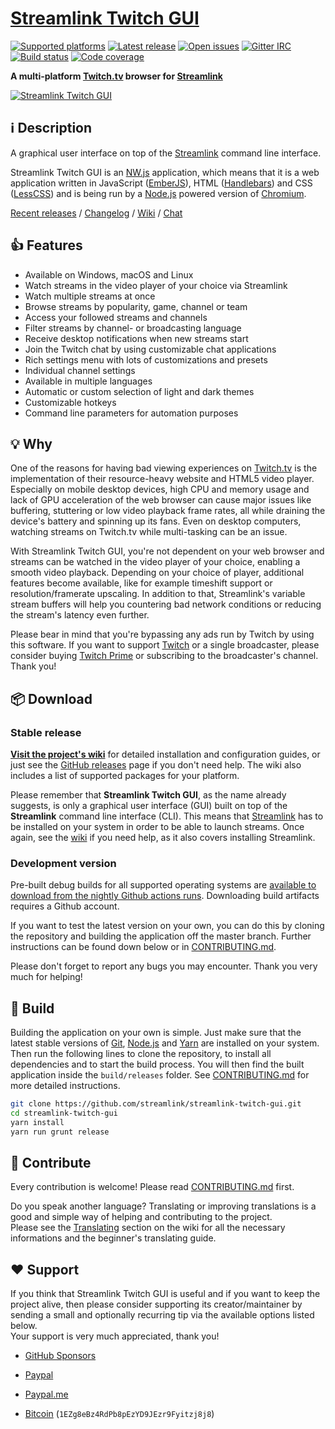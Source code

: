 [Streamlink Twitch GUI][Website]
===
[![Supported platforms][badge-platforms]][Releases] [![Latest release][badge-release]][Releases] [![Open issues][badge-issues]][Issues] [![Gitter IRC][badge-gitter]][Gitter] [![Build status][badge-actions]][Github-actions] [![Code coverage][badge-codecov]][Codecov]

**A multi-platform [Twitch.tv][Twitch] browser for [Streamlink][Streamlink]**

[![Streamlink Twitch GUI][Preview]][Releases]


## ℹ️ Description

A graphical user interface on top of the [Streamlink][Streamlink] command line interface.

Streamlink Twitch GUI is an [NW.js][NW.js] application, which means that it is a web application written in JavaScript ([EmberJS][EmberJS]), HTML ([Handlebars][Handlebars]) and CSS ([LessCSS][LessCSS]) and is being run by a [Node.js][Node.js] powered version of [Chromium][Chromium].

[Recent releases][Releases] / [Changelog][Changelog] / [Wiki][Wiki] / [Chat][Gitter]


## 👍 Features

* Available on Windows, macOS and Linux
* Watch streams in the video player of your choice via Streamlink
* Watch multiple streams at once
* Browse streams by popularity, game, channel or team
* Access your followed streams and channels
* Filter streams by channel- or broadcasting language
* Receive desktop notifications when new streams start
* Join the Twitch chat by using customizable chat applications
* Rich settings menu with lots of customizations and presets
* Individual channel settings
* Available in multiple languages
* Automatic or custom selection of light and dark themes
* Customizable hotkeys
* Command line parameters for automation purposes


## 💡 Why

One of the reasons for having bad viewing experiences on [Twitch.tv][Twitch] is the implementation of their resource-heavy website and HTML5 video player. Especially on mobile desktop devices, high CPU and memory usage and lack of GPU acceleration of the web browser can cause major issues like buffering, stuttering or low video playback frame rates, all while draining the device's battery and spinning up its fans. Even on desktop computers, watching streams on Twitch.tv while multi-tasking can be an issue.

With Streamlink Twitch GUI, you're not dependent on your web browser and streams can be watched in the video player of your choice, enabling a smooth video playback. Depending on your choice of player, additional features become available, like for example timeshift support or resolution/framerate upscaling. In addition to that, Streamlink's variable stream buffers will help you countering bad network conditions or reducing the stream's latency even further.

Please bear in mind that you're bypassing any ads run by Twitch by using this software. If you want to support [Twitch][Twitch] or a single broadcaster, please consider buying [Twitch Prime][TwitchPrime] or subscribing to the broadcaster's channel. Thank you!


## 📦 Download

### Stable release

[**Visit the project's wiki**][Wiki] for detailed installation and configuration guides, or just see the [GitHub releases][Releases] page if you don't need help. The wiki also includes a list of supported packages for your platform.

Please remember that **Streamlink Twitch GUI**, as the name already suggests, is only a graphical user interface (GUI) built on top of the **Streamlink** command line interface (CLI). This means that [Streamlink][Streamlink] has to be installed on your system in order to be able to launch streams. Once again, see the [wiki][Wiki] if you need help, as it also covers installing Streamlink.

### Development version

Pre-built debug builds for all supported operating systems are [available to download from the nightly Github actions runs][Nightly builds]. Downloading build artifacts requires a Github account.

If you want to test the latest version on your own, you can do this by cloning the repository and building the application off the master branch. Further instructions can be found down below or in [CONTRIBUTING.md][Contributing].

Please don't forget to report any bugs you may encounter. Thank you very much for helping!


## 🔨 Build

Building the application on your own is simple. Just make sure that the latest stable versions of [Git][Git], [Node.js][Node.js] and [Yarn][yarn] are installed on your system.  
Then run the following lines to clone the repository, to install all dependencies and to start the build process. You will then find the built application inside the `build/releases` folder. See [CONTRIBUTING.md][Contributing] for more detailed instructions.

```bash
git clone https://github.com/streamlink/streamlink-twitch-gui.git
cd streamlink-twitch-gui
yarn install
yarn run grunt release
```


## 🤝 Contribute

Every contribution is welcome! Please read [CONTRIBUTING.md][Contributing] first.

Do you speak another language? Translating or improving translations is a good and simple way of helping and contributing to the project.  
Please see the [Translating][Translating] section on the wiki for all the necessary informations and the beginner's translating guide.


## ❤️ Support

If you think that Streamlink Twitch GUI is useful and if you want to keep the project alive, then please consider supporting its creator/maintainer by sending a small and optionally recurring tip via the available options listed below.  
Your support is very much appreciated, thank you!

* [GitHub Sponsors](https://github.com/users/bastimeyer/sponsorship)
* [Paypal](https://www.paypal.com/cgi-bin/webscr?cmd=_s-xclick&hosted_button_id=YUCGRLVALHS8C&item_name=Streamlink%20Twitch%20GUI)
* [Paypal.me](https://paypal.me/bastimeyer123)
* [Bitcoin](https://www.blockchain.com/btc/address/1EZg8eBz4RdPb8pEzYD9JEzr9Fyitzj8j8) (`1EZg8eBz4RdPb8pEzYD9JEzr9Fyitzj8j8`)


  [Preview]: https://user-images.githubusercontent.com/467294/199009198-011d23f2-a884-4bf8-94d0-bb304ceecc08.jpg "Preview image"
  [Website]: https://streamlink.github.io/streamlink-twitch-gui/ "Streamlink Twitch GUI website"
  [Releases]: https://github.com/streamlink/streamlink-twitch-gui/releases "Streamlink Twitch GUI Releases"
  [Issues]: https://github.com/streamlink/streamlink-twitch-gui/issues "Streamlink Twitch GUI Issues"
  [Wiki]: https://github.com/streamlink/streamlink-twitch-gui/wiki "Streamlink Twitch GUI Wiki"
  [Github-actions]: https://github.com/streamlink/streamlink-twitch-gui/actions?query=event%3Apush "Github actions"
  [Codecov]: https://codecov.io/gh/streamlink/streamlink-twitch-gui "Codecov"
  [Gitter]: https://gitter.im/streamlink/streamlink-twitch-gui "Gitter IRC"
  [Contributing]: https://github.com/streamlink/streamlink-twitch-gui/blob/master/CONTRIBUTING.md
  [Translating]: https://github.com/streamlink/streamlink-twitch-gui/wiki/Translating "Translating Wiki page"
  [Changelog]: https://github.com/streamlink/streamlink-twitch-gui/blob/master/CHANGELOG.md
  [Streamlink]: https://streamlink.github.io/ "Streamlink"
  [Twitch]: https://twitch.tv "Twitch.tv"
  [TwitchPrime]: https://twitch.amazon.com/prime "Twitch Prime"
  [NW.js]: https://github.com/nwjs/nw.js "NW.js"
  [EmberJS]: http://emberjs.com/ "EmberJS"
  [Handlebars]: http://handlebarsjs.com/ "Handlebars.js"
  [LessCSS]: http://lesscss.org/ "LessCSS"
  [Chromium]: https://www.chromium.org/ "Chromium"
  [Microsoft Visual C++ 2008 Redistributable Package]: http://www.microsoft.com/en-us/download/details.aspx?id=29 "Microsoft Visual C++ 2008 Redistributable Package"
  [Installation package]: https://streamlink.github.io/install.html#windows-binaries "Streamlink installation package"
  [Nightly builds]: https://github.com/streamlink/streamlink-twitch-gui/actions?query=is%3Asuccess+event%3Aschedule+workflow%3A%22Test%2C+build+and+deploy%22
  [Git]: https://git-scm.com "Git"
  [Node.js]: https://nodejs.org "Node.js"
  [yarn]: https://classic.yarnpkg.com/lang/en/ "Fast, reliable, and secure dependency management."
  [badge-platforms]: https://img.shields.io/badge/platform-win%20%7C%20mac%20%7C%20linux-green.svg?style=flat-square "Supported platforms"
  [badge-release]: https://img.shields.io/github/release/streamlink/streamlink-twitch-gui.svg?style=flat-square "Latest release"
  [badge-issues]: https://img.shields.io/github/issues/streamlink/streamlink-twitch-gui.svg?style=flat-square "Open issues"
  [badge-actions]: https://img.shields.io/github/actions/workflow/status/streamlink/streamlink-twitch-gui/main.yml?branch=master&event=push&style=flat-square
  [badge-codecov]: https://img.shields.io/codecov/c/github/streamlink/streamlink-twitch-gui.svg?style=flat-square
  [badge-gitter]: https://img.shields.io/gitter/room/streamlink/streamlink-twitch-gui.svg?style=flat-square "Gitter IRC"
